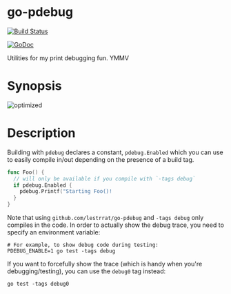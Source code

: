 # go-pdebug

[![Build Status](https://travis-ci.org/lestrrat/go-jsval.svg?branch=master)](https://travis-ci.org/lestrrat/go-jsval)

[![GoDoc](https://godoc.org/github.com/lestrrat/go-jsval?status.svg)](https://godoc.org/github.com/lestrrat/go-jsval)

Utilities for my print debugging fun. YMMV

# Synopsis

![optimized](https://pbs.twimg.com/media/CbiqhzLUUAIN_7o.png)

# Description

Building with `pdebug` declares a constant, `pdebug.Enabled` which you
can use to easily compile in/out depending on the presence of a build tag.

```go
func Foo() {
  // will only be available if you compile with `-tags debug`
  if pdebug.Enabled {
    pdebug.Printf("Starting Foo()!
  }
}
```

Note that using `github.com/lestrrat/go-pdebug` and `-tags debug` only
compiles in the code. In order to actually show the debug trace, you need
to specify an environment variable:

```shell
# For example, to show debug code during testing:
PDEBUG_ENABLE=1 go test -tags debug
```

If you want to forcefully show the trace (which is handy when you're
debugging/testing), you can use the `debug0` tag instead:

```shell
go test -tags debug0
```
